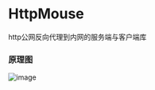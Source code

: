 # HttpMouse
http公网反向代理到内网的服务端与客户端库

### 原理图
![image](https://raw.githubusercontent.com/xljiulang/HttpMouse/master/HttpMouse.png)
